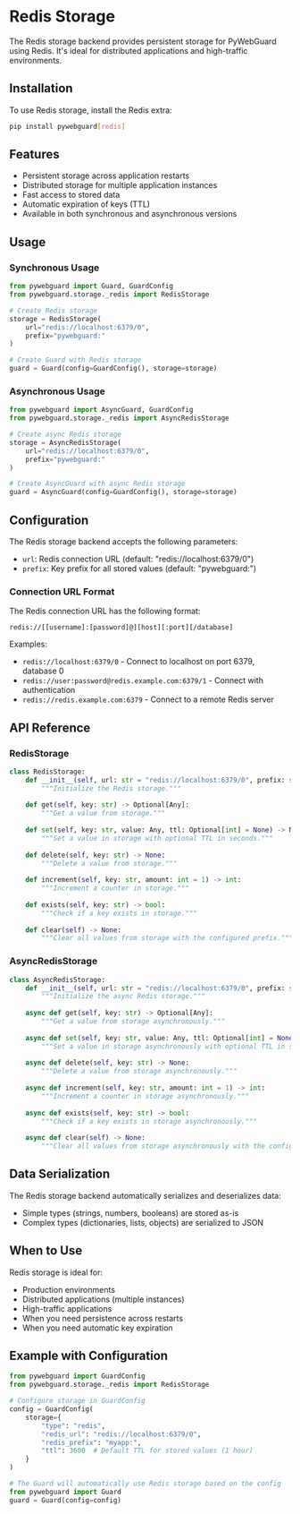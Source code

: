 # Redis Storage

The Redis storage backend provides persistent storage for PyWebGuard using Redis. It's ideal for distributed applications and high-traffic environments.

## Installation

To use Redis storage, install the Redis extra:

```bash
pip install pywebguard[redis]
```

## Features

- Persistent storage across application restarts
- Distributed storage for multiple application instances
- Fast access to stored data
- Automatic expiration of keys (TTL)
- Available in both synchronous and asynchronous versions

## Usage

### Synchronous Usage

```python
from pywebguard import Guard, GuardConfig
from pywebguard.storage._redis import RedisStorage

# Create Redis storage
storage = RedisStorage(
    url="redis://localhost:6379/0",
    prefix="pywebguard:"
)

# Create Guard with Redis storage
guard = Guard(config=GuardConfig(), storage=storage)
```

### Asynchronous Usage

```python
from pywebguard import AsyncGuard, GuardConfig
from pywebguard.storage._redis import AsyncRedisStorage

# Create async Redis storage
storage = AsyncRedisStorage(
    url="redis://localhost:6379/0",
    prefix="pywebguard:"
)

# Create AsyncGuard with async Redis storage
guard = AsyncGuard(config=GuardConfig(), storage=storage)
```

## Configuration

The Redis storage backend accepts the following parameters:

- `url`: Redis connection URL (default: "redis://localhost:6379/0")
- `prefix`: Key prefix for all stored values (default: "pywebguard:")

### Connection URL Format

The Redis connection URL has the following format:

```
redis://[[username]:[password]@][host][:port][/database]
```

Examples:

- `redis://localhost:6379/0` - Connect to localhost on port 6379, database 0
- `redis://user:password@redis.example.com:6379/1` - Connect with authentication
- `redis://redis.example.com:6379` - Connect to a remote Redis server

## API Reference

### RedisStorage

```python
class RedisStorage:
    def __init__(self, url: str = "redis://localhost:6379/0", prefix: str = "pywebguard:"):
        """Initialize the Redis storage."""
        
    def get(self, key: str) -> Optional[Any]:
        """Get a value from storage."""
        
    def set(self, key: str, value: Any, ttl: Optional[int] = None) -> None:
        """Set a value in storage with optional TTL in seconds."""
        
    def delete(self, key: str) -> None:
        """Delete a value from storage."""
        
    def increment(self, key: str, amount: int = 1) -> int:
        """Increment a counter in storage."""
        
    def exists(self, key: str) -> bool:
        """Check if a key exists in storage."""
        
    def clear(self) -> None:
        """Clear all values from storage with the configured prefix."""
```

### AsyncRedisStorage

```python
class AsyncRedisStorage:
    def __init__(self, url: str = "redis://localhost:6379/0", prefix: str = "pywebguard:"):
        """Initialize the async Redis storage."""
        
    async def get(self, key: str) -> Optional[Any]:
        """Get a value from storage asynchronously."""
        
    async def set(self, key: str, value: Any, ttl: Optional[int] = None) -> None:
        """Set a value in storage asynchronously with optional TTL in seconds."""
        
    async def delete(self, key: str) -> None:
        """Delete a value from storage asynchronously."""
        
    async def increment(self, key: str, amount: int = 1) -> int:
        """Increment a counter in storage asynchronously."""
        
    async def exists(self, key: str) -> bool:
        """Check if a key exists in storage asynchronously."""
        
    async def clear(self) -> None:
        """Clear all values from storage asynchronously with the configured prefix."""
```

## Data Serialization

The Redis storage backend automatically serializes and deserializes data:

- Simple types (strings, numbers, booleans) are stored as-is
- Complex types (dictionaries, lists, objects) are serialized to JSON

## When to Use

Redis storage is ideal for:

- Production environments
- Distributed applications (multiple instances)
- High-traffic applications
- When you need persistence across restarts
- When you need automatic key expiration

## Example with Configuration

```python
from pywebguard import GuardConfig
from pywebguard.storage._redis import RedisStorage

# Configure storage in GuardConfig
config = GuardConfig(
    storage={
        "type": "redis",
        "redis_url": "redis://localhost:6379/0",
        "redis_prefix": "myapp:",
        "ttl": 3600  # Default TTL for stored values (1 hour)
    }
)

# The Guard will automatically use Redis storage based on the config
from pywebguard import Guard
guard = Guard(config=config)
```

